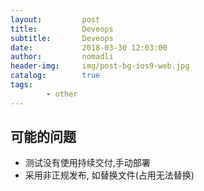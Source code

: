 ```yaml
---
layout:         post
title:          Deveops
subtitle:       Deveops
date:           2018-03-30 12:03:00
author:         nomadli
header-img:     img/post-bg-ios9-web.jpg
catalog:        true
tags:
        - other
---
```


## 可能的问题
- 测试没有使用持续交付,手动部署
- 采用非正规发布, 如替换文件(占用无法替换)














